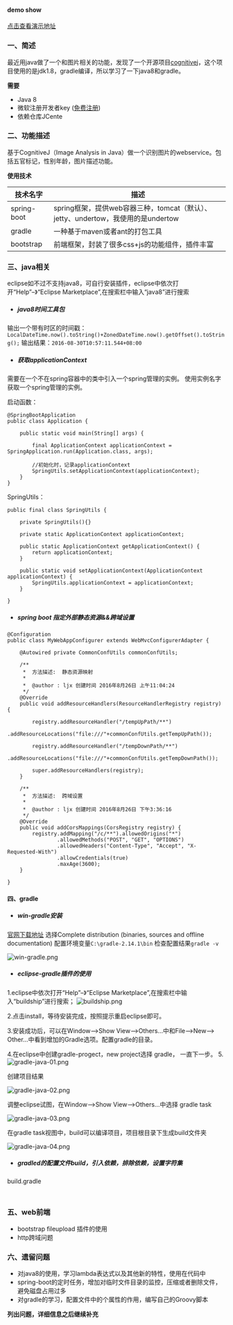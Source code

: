#### demo show

[点击查看演示地址](http://sauzny.github.io/ext/j/z3.html)

### 一、简述
最近用java做了一个和图片相关的功能，发现了一个开源项目[cognitivej](https://github.com/CognitiveJ/cognitivej)，这个项目使用的是jdk1.8，gradle编译，所以学习了一下java8和gradle。

**需要**

*   Java 8
*   微软注册开发者key ([免费注册](https://www.microsoft.com/cognitive-services/))
*   依赖仓库JCente

### 二、功能描述
基于CognitiveJ（Image Analysis in Java）做一个识别图片的webservice。包括五官标记，性别年龄，图片描述功能。

**使用技术**

| 技术名字 | 描述 |
|--------|--------|
| spring-boot | spring框架，提供web容器三种，tomcat（默认）、jetty、undertow，我使用的是undertow |
| gradle | 一种基于maven或者ant的打包工具 |
| bootstrap | 前端框架，封装了很多css+js的功能组件，插件丰富 |

### 三、java相关

eclipse如不过不支持java8，可自行安装插件，eclipse中依次打开“Help”–》“Eclipse Marketplace”,在搜索栏中输入“java8”进行搜索

- ##### java8时间工具包

输出一个带有时区的时间戳：`LocalDateTime.now().toString()+ZonedDateTime.now().getOffset().toString();`
输出结果：`2016-08-30T10:57:11.544+08:00`

- ##### 获取applicationContext

需要在一个不在spring容器中的类中引入一个spring管理的实例。
使用实例名字获取一个spring管理的实例。

启动函数：
```
@SpringBootApplication
public class Application {

	public static void main(String[] args) {

		final ApplicationContext applicationContext = SpringApplication.run(Application.class, args);

		//初始化时，记录applicationContext
		SpringUtils.setApplicationContext(applicationContext);
	}
}
```
SpringUtils：
```
public final class SpringUtils {

	private SpringUtils(){}

	private static ApplicationContext applicationContext;

	public static ApplicationContext getApplicationContext() {
		return applicationContext;
	}

	public static void setApplicationContext(ApplicationContext applicationContext) {
		SpringUtils.applicationContext = applicationContext;
	}

}
```

- ##### spring boot 指定外部静态资源&&跨域设置

```
@Configuration
public class MyWebAppConfigurer extends WebMvcConfigurerAdapter {

	@Autowired private CommonConfUtils commonConfUtils;

	/**
	 * 	方法描述:  静态资源映射
	 *
	 *  @author : ljx 创建时间 2016年8月26日 上午11:04:24
	 */
	@Override
    public void addResourceHandlers(ResourceHandlerRegistry registry) {

        registry.addResourceHandler("/tempUpPath/**")
        	.addResourceLocations("file:///"+commonConfUtils.getTempUpPath());

        registry.addResourceHandler("/tempDownPath/**")
        	.addResourceLocations("file:///"+commonConfUtils.getTempDownPath());

        super.addResourceHandlers(registry);
    }

	/**
	 * 	方法描述:  跨域设置
	 *
	 *  @author : ljx 创建时间 2016年8月26日 下午3:36:16
	 */
	@Override
	public void addCorsMappings(CorsRegistry registry) {
		registry.addMapping("/c/**").allowedOrigins("*")
				.allowedMethods("POST", "GET", "OPTIONS")
				.allowedHeaders("Content-Type", "Accept", "X-Requested-With")
				.allowCredentials(true)
				.maxAge(3600);
	}

}
```

#### 四、gradle

- ##### win-gradle安装
[官网下载地址](https://gradle.org/gradle-download/)
选择Complete distribution (binaries, sources and offline documentation)
配置环境变量`C:\gradle-2.14.1\bin`
检查配置结果`gradle -v`

![win-gradle.png](ext/win-gradle.png)

- ##### eclipse-gradle插件的使用

1.eclipse中依次打开“Help”–》“Eclipse Marketplace”,在搜索栏中输入“buildship”进行搜索；
![buildship.png](ext/buildship.png)

2.点击install，等待安装完成，按照提示重启eclipse即可。

3.安装成功后，可以在Window–>Show View–>Others…中和File–>New–> Other…中看到增加的Gradle选项。配置gradle的目录。

4.在eclipse中创建gradle-progect，new project选择 gradle， 一直下一步。
5.
![gradle-java-01.png](ext/gradle-java-01.png)

创建项目结果

![gradle-java-02.png](ext/gradle-java-02.png)

调整eclipse试图，在Window–>Show View–>Others…中选择 gradle task

![gradle-java-03.png](ext/gradle-java-03.png)

在gradle task视图中，build可以编译项目，项目根目录下生成build文件夹

![gradle-java-04.png](ext/gradle-java-04.png)

- ##### gradled的配置文件build，引入依赖，排除依赖，设置字符集

build.gradle

```


```

### 五、web前端

- bootstrap fileupload 插件的使用
- http跨域问题

### 六、遗留问题

- 对java8的使用，学习lambda表达式以及其他新的特性，使用在代码中
- spring-boot的定时任务，增加对临时文件目录的监控，压缩或者删除文件，避免磁盘占用过多
- 对gradle的学习，配置文件中的个属性的作用，编写自己的Groovy脚本

**列出问题，详细信息之后继续补充**